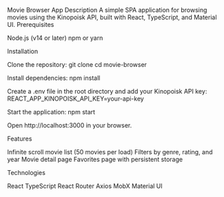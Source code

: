 Movie Browser App
Description
A simple SPA application for browsing movies using the Kinopoisk API, built with React, TypeScript, and Material UI.
Prerequisites

Node.js (v14 or later)
npm or yarn

Installation

Clone the repository:
git clone <repository-url>
cd movie-browser


Install dependencies:
npm install


Create a .env file in the root directory and add your Kinopoisk API key:
REACT_APP_KINOPOISK_API_KEY=your-api-key



Start the application:
npm start


Open http://localhost:3000 in your browser.

Features

Infinite scroll movie list (50 movies per load)
Filters by genre, rating, and year
Movie detail page
Favorites page with persistent storage

Technologies

React
TypeScript
React Router
Axios
MobX
Material UI
